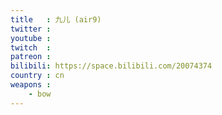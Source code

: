 ```yaml
---
title   : 九儿 (air9)
twitter :
youtube :
twitch  :
patreon :
bilibili: https://space.bilibili.com/20074374
country : cn
weapons :
    - bow
---
```

